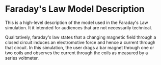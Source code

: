 # Faraday's Law Model Description

This is a high-level description of the model used in the Faraday's Law simulation. It it intended for audiences that
are not necessarily technical.

Qualitatively, faraday's law states that a changing magnetic field through a closed circuit induces an electromotive
force and hence a current through that circuit. In this simulation, the user drags a bar magnet through one or two coils
and observes the current through the coils as measured by a series voltmeter.